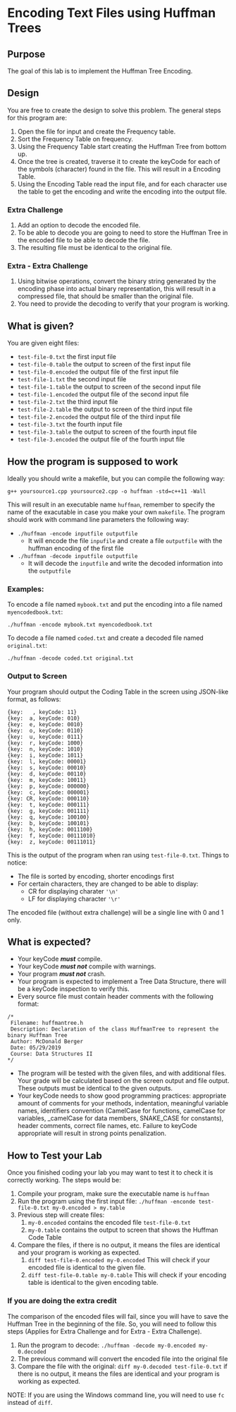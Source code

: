 # Encoding Text Files using Huffman Trees

## Purpose
The goal of this lab is to implement the Huffman Tree Encoding.

## Design
You are free to create the design to solve this problem. The general steps
for this program are:
1. Open the file for input and create the Frequency table.
1. Sort the Frequency Table on frequency.
1. Using the Frequency Table start creating the Huffman Tree from bottom up.
1. Once the tree is created, traverse it to create the keyCode for each of the
symbols (character) found in the file. This will result in a Encoding Table.
1. Using the Encoding Table read the input file, and for each character use the table
to get the encoding and write the encoding into the output file.

### Extra Challenge
1. Add an option to decode the encoded file.
1. To be able to decode you are going to need to store the Huffman Tree in the encoded file to be able to decode the file.
1. The resulting file must be identical to the original file.

### Extra - Extra Challenge
1. Using bitwise operations, convert the binary string generated by the encoding phase into actual binary representation, this will result in a compressed file, that should be smaller than the original file.
1. You need to provide the decoding to verify that your program is working.


## What is given?
You are given eight files:
- `test-file-0.txt` the first input file
- `test-file-0.table` the output to screen of the first input file
- `test-file-0.encoded` the output file of the first input file
- `test-file-1.txt` the second input file
- `test-file-1.table` the output to screen of the second input file
- `test-file-1.encoded` the output file of the second input file
- `test-file-2.txt` the third input file
- `test-file-2.table` the output to screen of the third input file
- `test-file-2.encoded` the output file of the third input file
- `test-file-3.txt` the fourth input file
- `test-file-3.table` the output to screen of the fourth input file
- `test-file-3.encoded` the output file of the fourth input file

## How the program is supposed to work

Ideally you should write a makefile, but you can compile the following way:
```
g++ yoursource1.cpp yoursource2.cpp -o huffman -std=c++11 -Wall
```
This will result in an executable name `huffman`, remember to specify the name of the exacutable in case you make your own `makefile`. The program should work with command line parameters the following way:
- `./huffman -encode inputfile outputfile`       
  - It will encode the file `inpufile` and create a file `outputfile` with the huffman encoding of the first file       
- `./huffman -decode inputfile outputfile`
  - It will decode the `inputfile` and write the decoded information into the `outputfile`

### Examples:
To encode a file named `mybook.txt` and put the encoding into a file named `myencodedbook.txt`:
```
./huffman -encode mybook.txt myencodedbook.txt
```

To decode a file named `coded.txt` and create a decoded file named `original.txt`:
```
./huffman -decode coded.txt original.txt
```

### Output to Screen
Your program should output the Coding Table in the screen using JSON-like format, as follows:
```
{key:   , keyCode: 11}
{key:  a, keyCode: 010}
{key:  e, keyCode: 0010}
{key:  o, keyCode: 0110}
{key:  u, keyCode: 0111}
{key:  r, keyCode: 1000}
{key:  n, keyCode: 1010}
{key:  i, keyCode: 1011}
{key:  l, keyCode: 00001}
{key:  s, keyCode: 00010}
{key:  d, keyCode: 00110}
{key:  m, keyCode: 10011}
{key:  p, keyCode: 000000}
{key:  c, keyCode: 000001}
{key: CR, keyCode: 000110}
{key:  t, keyCode: 000111}
{key:  g, keyCode: 001111}
{key:  q, keyCode: 100100}
{key:  b, keyCode: 100101}
{key:  h, keyCode: 0011100}
{key:  f, keyCode: 00111010}
{key:  z, keyCode: 00111011}
```
This is the output of the program when ran using `test-file-0.txt`. Things to notice:
- The file is sorted by encoding, shorter encodings first
- For certain characters, they are changed to be able to display:
  - CR for displaying charater `'\n'`
  - LF for displaying character `'\r'`

The encoded file (without extra challenge) will be a single line with 0 and 1 only.

## What is expected?
- Your keyCode ***must*** compile.
- Your keyCode ***must not*** compile with warnings.
- Your program ***must not*** crash.
- Your program is expected to implement a Tree Data Structure, there will be a keyCode inspection to verify this.
- Every source file must contain header comments with the following format:
 ```
 /*
  Filename: huffmantree.h
  Description: Declaration of the class HuffmanTree to represent the binary Huffman Tree
  Author: McDonald Berger
  Date: 05/29/2019
  Course: Data Structures II
 */
 ```
- The program will be tested with the given files, and with additional files. Your grade will be calculated based on the screen output and file output. These outputs must be identical to the given outputs.
- Your keyCode needs to show good programming practices: appropriate amount of
comments for your methods, indentation, meaningful
variable names, identifiers convention (CamelCase for functions, camelCase
for variables, _camelCase for data members, SNAKE_CASE for constants),
header comments, correct file names, etc. Failure to keyCode appropriate will
result in strong points penalization.

## How to Test your Lab
Once you finished coding your lab you may want to test it to check it is correctly working. The steps would be:
1. Compile your program, make sure the executable name is `huffman`
1. Run the program using the first input file: `./huffman -enconde test-file-0.txt my-0.encoded > my.table`
1. Previous step will create files:
   1. `my-0.encoded` contains the encoded file `test-file-0.txt`
   1. `my-0.table` contains the output to screen that shows the Huffman Code Table
1. Compare the files, if there is no output, it means the files are identical and your program is working as expected.
   1. `diff test-file-0.encoded my-0.encoded` This will check if your encoded file is identical to the given file.
   1. `diff test-file-0.table my-0.table` This will check if your encoding table is identical to the given encoding table.

### If you are doing the extra credit
The comparison of the encoded files will fail, since you will have to save the Huffman Tree in the beginning of the file. So, you will need to follow this steps (Applies for Extra Challenge and for Extra - Extra Challenge).
1. Run the program to decode: `./huffman -decode my-0.encoded my-0.decoded`
1. The previous command will convert the encoded file into the original file
1. Compare the file with the original: `diff my-0.decoded test-file-0.txt` if there is no output, it means the files are identical and your program is working as expected.

NOTE: If you are using the Windows command line, you will need to use `fc` instead of `diff`.
